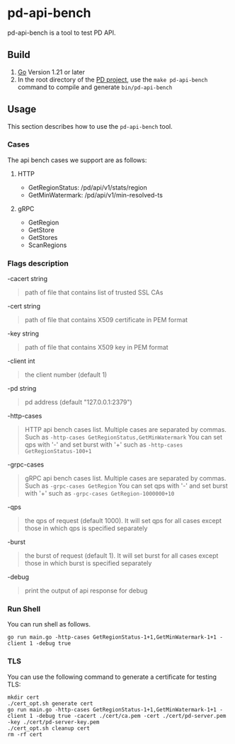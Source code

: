 # pd-api-bench

pd-api-bench is a tool to test PD API.

## Build

1. [Go](https://golang.org/) Version 1.21 or later
2. In the root directory of the [PD project](https://github.com/tikv/pd), use the `make pd-api-bench` command to compile and generate `bin/pd-api-bench`

## Usage

This section describes how to use the `pd-api-bench` tool.

### Cases

The api bench cases we support are as follows:

1. HTTP

    + GetRegionStatus: /pd/api/v1/stats/region
    + GetMinWatermark: /pd/api/v1/min-resolved-ts

2. gRPC

    + GetRegion
    + GetStore
    + GetStores
    + ScanRegions

### Flags description

-cacert string
> path of file that contains list of trusted SSL CAs

-cert string
> path of file that contains X509 certificate in PEM format

-key string
> path of file that contains X509 key in PEM format

-client int
> the client number (default 1)

-pd string
> pd address (default "127.0.0.1:2379")

-http-cases
> HTTP api bench cases list. Multiple cases are separated by commas. Such as `-http-cases GetRegionStatus,GetMinWatermark`
> You can set qps with '-' and set burst with '+' such as `-http-cases GetRegionStatus-100+1`

-grpc-cases
> gRPC api bench cases list. Multiple cases are separated by commas. Such as `-grpc-cases GetRegion`
> You can set qps with '-' and set burst with '+' such as `-grpc-cases GetRegion-1000000+10`

-qps
> the qps of request (default 1000). It will set qps for all cases except those in which qps is specified separately

-burst
> the burst of request (default 1). It will set burst for all cases except those in which burst is specified separately

-debug
> print the output of api response for debug

### Run Shell

You can run shell as follows.

```shell
go run main.go -http-cases GetRegionStatus-1+1,GetMinWatermark-1+1 -client 1 -debug true
```

### TLS

You can use the following command to generate a certificate for testing TLS:

```shell
mkdir cert
./cert_opt.sh generate cert
go run main.go -http-cases GetRegionStatus-1+1,GetMinWatermark-1+1 -client 1 -debug true -cacert ./cert/ca.pem -cert ./cert/pd-server.pem  -key ./cert/pd-server-key.pem
./cert_opt.sh cleanup cert
rm -rf cert
```
